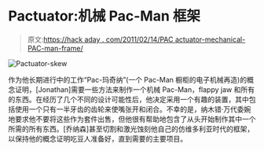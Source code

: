 # Pactuator:机械 Pac-Man 框架

> 原文:[https://hack aday . com/2011/02/14/PAC actuator-mechanical-PAC-man-frame/](https://hackaday.com/2011/02/14/pactuator-mechanical-pac-man-frame/)

![](../Images/87a9fe32857e6140b5d9b98e86620c87.png "Pactuator-skew")

作为他长期进行中的工作“Pac-玛奇纳”(一个 Pac-Man 橱柜的电子机械再造)的概念证明，[Jonathan]需要一些方法来制作一个机械 Pac-Man，flappy jaw 和所有的东西。在经历了几个不同的设计可能性后，他决定采用一个有趣的装置，其中包括使用一个只有一半牙齿的齿轮来使嘴张开和闭合。不幸的是，纳木错·万代委婉地要求他不要将这些作为套件出售，但他很有帮助地包含了从头开始制作其中一个所需的所有东西。[乔纳森]甚至切割和激光蚀刻他自己的仿维多利亚时代的框架，以保持他的概念证明吃豆人准备好，直到需要的主要项目。